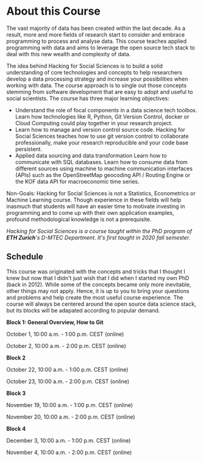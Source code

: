 # About this Course

The vast majority of data has been created within the last decade. As a result, more and more fields of research start to consider and embrace programming to process and analyse data. This course teaches applied programming with data and aims to leverage the open source tech stack to deal with this new wealth and complexity of data.

The idea behind Hacking for Social Sciences is to build a solid understanding of core technologies and concepts to help researchers develop a data processing strategy and increase your possibilities when working with data. The course approach is to single out those concepts stemming from software development that are easy to adopt and useful to social scientists. The course has three major learning objectives:

- Understand the role of focal components in a data science tech toolbox.
Learn how technologies like R, Python, Git Version Control, docker or Cloud Computing could play together in your research project.
- Learn how to manage and version control source code.
Hacking for Social Sciences teaches how to use git version control to collaborate professionally, make your research reproducible and your code base persistent.
- Applied data sourcing and data transformation
Learn how to communicate with SQL databases. Learn how to consume data from different sources using machine to machine communication interfaces (APIs) such as the OpenStreetMap geocoding API / Routing Engine or the KOF data API for macroeconomic time series.

Non-Goals:
Hacking for Social Sciences is not a Statistics, Econometrics or Machine Learning course. Though experience in these fields will help inasmuch that students will have an easier time to motivate investing in programming and to come up with their own application examples, profound methodological knowledge is not a prerequisite.


_Hacking for Social Sciences is a course taught within the PhD program of **ETH Zurich**'s D-MTEC Department. It's first taught in 2020 fall semester._

## Schedule

This course was originated with the concepts and tricks that I thought I knew but now that I didn't just wish that I did when I started my own PhD (back in 2012). While some of the concepts became only more inevitable, other things may not apply. Hence, it is up to you to bring your questions and problems and help create the most useful course experience. The course will always be centered around the open source data science stack, but its blocks will be adapated according to popular demand. 

**Block 1: General Overview, How to Git**

October 1,  10:00 a.m. - 1:00 p.m. CEST	(online)

October 2,  10:00 a.m. - 2:00 p.m. CEST	(online)


**Block 2**

October 22,  10:00 a.m. - 1:00 p.m. CEST	(online)

October 23,  10:00 a.m. - 2:00 p.m. CEST	(online)


**Block 3**

November 19,  10:00 a.m. - 1:00 p.m. CEST	(online)

November 20,  10:00 a.m. - 2:00 p.m. CEST	(online)


**Block 4**

December 3,  10:00 a.m. - 1:00 p.m. CEST	(online)

November 4,  10:00 a.m. - 2:00 p.m. CEST	(online)

